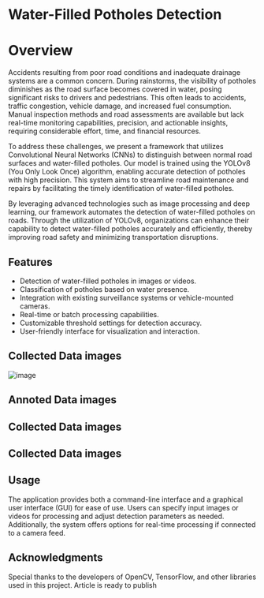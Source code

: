 # Water-Filled Potholes Detection

# Overview

Accidents resulting from poor road conditions and inadequate drainage systems are a common concern. During rainstorms, the visibility of potholes diminishes as the road surface becomes covered in water, posing significant risks to drivers and pedestrians. This often leads to accidents, traffic congestion, vehicle damage, and increased fuel consumption. Manual inspection methods and road assessments are available but lack real-time monitoring capabilities, precision, and actionable insights, requiring considerable effort, time, and financial resources.

To address these challenges, we present a framework that utilizes Convolutional Neural Networks (CNNs) to distinguish between normal road surfaces and water-filled potholes. Our model is trained using the YOLOv8 (You Only Look Once) algorithm, enabling accurate detection of potholes with high precision. This system aims to streamline road maintenance and repairs by facilitating the timely identification of water-filled potholes.

By leveraging advanced technologies such as image processing and deep learning, our framework automates the detection of water-filled potholes on roads. Through the utilization of YOLOv8, organizations can enhance their capability to detect water-filled potholes accurately and efficiently, thereby improving road safety and minimizing transportation disruptions.

## Features

- Detection of water-filled potholes in images or videos.
- Classification of potholes based on water presence.
- Integration with existing surveillance systems or vehicle-mounted cameras.
- Real-time or batch processing capabilities.
- Customizable threshold settings for detection accuracy.
- User-friendly interface for visualization and interaction.

## Collected Data images
   ![image](https://github.com/sushu-99/Waterfilled-Pothole-detection/assets/132267021/9f9655b9-bc17-4d5e-b4c0-30fd600197a1)
## Annoted Data images

## Collected Data images

## Collected Data images



## Usage

The application provides both a command-line interface and a graphical user interface (GUI) for ease of use. Users can specify input images or videos for processing and adjust detection parameters as needed. Additionally, the system offers options for real-time processing if connected to a camera feed.



## Acknowledgments

Special thanks to the developers of OpenCV, TensorFlow, and other libraries used in this project. Article is ready to publish
